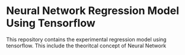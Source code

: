 # Neural Network Regression Model Using Tensorflow
This repository contains the experimental regression model using tensorflow. This include the theoritcal concept of Neural Network
